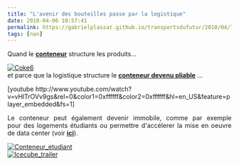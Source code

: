 ```yaml
---
title: "L'avenir des bouteilles passe par la logistique"
date: 2010-04-06 10:57:41
permalink: https://gabrielplassat.github.io/transportsdufutur/2010/04/lavenir-des-bouteilles-passe-par-la-logistique.html
tags: [nan]
---
```


<p>Quand le <strong><span style="text-decoration: underline"><a href="http://fr.wikipedia.org/wiki/Conteneur" target="_blank">conteneur</a></span></strong> structure les produits...</p> <p><a href="https://gabrielplassat.github.io/transportsdufutur/wp-content/uploads/sites/6/old/6a0120a66d2ad4970b01347fade561970c-pi.jpg" rel="lightbox"><img alt="Coke6" border="0" class="asset asset-image at-xid-6a0120a66d2ad4970b01347fade561970c image-full " src="/wp-content/uploads/sites/6/old/6a0120a66d2ad4970b01347fade561970c-pi.jpg" title="Coke6" /></a> <br />et parce que la logistique structure le <strong><span style="text-decoration: underline"><a href="http://www.cargoshell.com/EN/concept.php" target="_blank">conteneur devenu pliable</a></span></strong> ...</p> <p>  [youtube http://www.youtube.com/watch?v=vHlTrOVv9gs&rel=0&color1=0xffffff&color2=0xffffff&hl=en_US&feature=player_embedded&fs=1]</p> <p style="text-align: justify">Le conteneur peut également devenir immobile, comme par exemple pour des logements étudiants ou permettre d'accélerer la mise en oeuvre de data center (voir <strong><span style="text-decoration: underline"><a href="http://www.sgi.com/products/data_center/ice_cube/" target="_blank">ici</a></span></strong>).</p> <p style="text-align: justify"><a href="https://gabrielplassat.github.io/transportsdufutur/wp-content/uploads/sites/6/old/6a0120a66d2ad4970b0133ec7e2db9970b-pi.jpg" rel="lightbox"><img alt="Conteneur_etudiant" border="0" class="asset asset-image at-xid-6a0120a66d2ad4970b0133ec7e2db9970b " src="/wp-content/uploads/sites/6/old/6a0120a66d2ad4970b0133ec7e2db9970b-500pi.jpg" title="Conteneur_etudiant" /></a> <br /> <a href="https://gabrielplassat.github.io/transportsdufutur/wp-content/uploads/sites/6/old/6a0120a66d2ad4970b01347fae257e970c-pi.jpg"><img alt="Icecube_trailer" border="0" class="asset asset-image at-xid-6a0120a66d2ad4970b01347fae257e970c image-full " src="/wp-content/uploads/sites/6/old/6a0120a66d2ad4970b01347fae257e970c-800wi.jpg" title="Icecube_trailer" /></a> <br /> </p>

